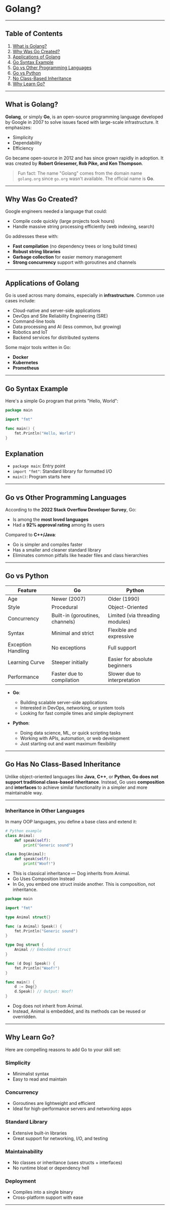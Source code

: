 # Golang?

---

## Table of Contents

1. [What is Golang?](#what-is-golang)
2. [Why Was Go Created?](#why-was-go-created)
3. [Applications of Golang](#applications-of-golang)
4. [Go Syntax Example](#go-syntax-example)
5. [Go vs Other Programming Languages](#go-vs-other-programming-languages)
6. [Go vs Python](#go-vs-python)
7. [No Class-Based Inheritance](#go-has-no-class-based-inheritance)
8. [Why Learn Go?](#why-learn-go)

---

## What is Golang?

**Golang**, or simply **Go**, is an open-source programming language developed by Google in 2007 to solve issues faced with large-scale infrastructure. It emphasizes:

- Simplicity
- Dependability
- Efficiency

Go became open-source in 2012 and has since grown rapidly in adoption. It was created by **Robert Griesemer, Rob Pike, and Ken Thompson**.

> Fun fact: The name "Golang" comes from the domain name `golang.org` since `go.org` wasn't available. The official name is **Go**.

---

## Why Was Go Created?

Google engineers needed a language that could:
- Compile code quickly (large projects took hours)
- Handle massive string processing efficiently (web indexing, search)

Go addresses these with:
- **Fast compilation** (no dependency trees or long build times)
- **Robust string libraries**
- **Garbage collection** for easier memory management
- **Strong concurrency** support with goroutines and channels

---

## Applications of Golang

Go is used across many domains, especially in **infrastructure**. Common use cases include:

- Cloud-native and server-side applications
- DevOps and Site Reliability Engineering (SRE)
- Command-line tools
- Data processing and AI (less common, but growing)
- Robotics and IoT
- Backend services for distributed systems

Some major tools written in Go:
- **Docker**
- **Kubernetes**
- **Prometheus**

---

## Go Syntax Example

Here's a simple Go program that prints "Hello, World":

```go
package main

import "fmt"

func main() {
    fmt.Println("Hello, World")
}
```

## Explanation

- `package main`: Entry point
- `import "fmt"`: Standard library for formatted I/O
- `main()`: Program starts here

---

## Go vs Other Programming Languages

According to the **2022 Stack Overflow Developer Survey**, Go:

- Is among the **most loved languages**
- Had a **92% approval rating** among its users

Compared to **C++/Java**:

- Go is simpler and compiles faster  
- Has a smaller and cleaner standard library  
- Eliminates common pitfalls like header files and class hierarchies  

---

## Go vs Python

| Feature             | Go                                 | Python                            |
|---------------------|-------------------------------------|------------------------------------|
| Age                 | Newer (2007)                        | Older (1990)                       |
| Style               | Procedural                          | Object-Oriented                    |
| Concurrency         | Built-in (goroutines, channels)     | Limited (via threading modules)    |
| Syntax              | Minimal and strict                  | Flexible and expressive            |
| Exception Handling  | No exceptions                       | Full support                       |
| Learning Curve      | Steeper initially                   | Easier for absolute beginners      |
| Performance         | Faster due to compilation           | Slower due to interpretation       |

- **Go**:
  - Building scalable server-side applications
  - Interested in DevOps, networking, or system tools
  - Looking for fast compile times and simple deployment

- **Python**:
  - Doing data science, ML, or quick scripting tasks
  - Working with APIs, automation, or web development
  - Just starting out and want maximum flexibility
---
## Go Has No Class-Based Inheritance

Unlike object-oriented languages like **Java**, **C++**, or **Python**, **Go does not support traditional class-based inheritance**. Instead, Go uses **composition** and **interfaces** to achieve similar functionality in a simpler and more maintainable way.

---

### Inheritance in Other Languages

In many OOP languages, you define a base class and extend it:

```python
# Python example
class Animal:
    def speak(self):
        print("Generic sound")

class Dog(Animal):
    def speak(self):
        print("Woof!")
```
- This is classical inheritance — Dog inherits from Animal.
- Go Uses Composition Instead
- In Go, you embed one struct inside another. This is composition, not inheritance.

```go
package main

import "fmt"

type Animal struct{}

func (a Animal) Speak() {
    fmt.Println("Generic sound")
}

type Dog struct {
    Animal // Embedded struct
}

func (d Dog) Speak() {
    fmt.Println("Woof!")
}

func main() {
    d := Dog{}
    d.Speak() // Output: Woof!
}
```
- Dog does not inherit from Animal.
- Instead, Animal is embedded, and its methods can be reused or overridden.
---

## Why Learn Go?

Here are compelling reasons to add Go to your skill set:

### Simplicity
- Minimalist syntax  
- Easy to read and maintain

### Concurrency
- Goroutines are lightweight and efficient  
- Ideal for high-performance servers and networking apps

### Standard Library
- Extensive built-in libraries  
- Great support for networking, I/O, and testing

### Maintainability
- No classes or inheritance (uses structs + interfaces)  
- No runtime bloat or dependency hell

### Deployment
- Compiles into a single binary  
- Cross-platform support with ease

---

